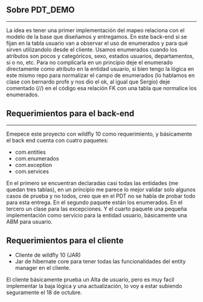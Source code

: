 ## Sobre PDT_DEMO ##
---
La idea es tener una primer implementación del mapeo relaciona con el modelo de la base que diseñamos y entregamos. En este back-end si se fijan en la tabla usuario van a observar el uso de enumerados y para qué sirven utilizandolo desde el cliente. Usamos enumerados cuando los atributos son pocos y categóricos, sexo, estados usuarios, departamentos, si o no, etc. Para no complicarla en un principio deje el enumerado directamente como atributo en la entidad usuario, si bien tengo la lógica en este mismo repo para normalizar el campo de enumerados (lo hablamos en clase con bernardo profe y nos dio el ok, al igual que Sergio) deje comentado (//) en el código esa relación FK con una tabla que normalice los enumerados. 
## Requerimientos para el back-end ##
---
Emepece este proyecto con wildfly 10 como requerimiento, y básicamente el back end cuenta con cuatro paquetes: 

* com.entities
* com.enumerados
* com.exception
* com.services

En el primero se encuentran declaradas casi todas las entidades (me quedan tres tablas), en un principio me parece lo mejor validar solo algunos casos de prueba y no todos, creo que en el PDT no se habla de probar todo para esta entrega. 
En el segundo paquete están los enumerados. 
En el tercero un clase para las excepciones. 
Y el cuarto paquete una pequeña implementación como servicio para la entidad usuario, básicamente una ABM para usuario.
## Requerimientos para el cliente ##
* Cliente de wildfly 10 (JAR)
* Jar de hibernate core para tener todas las funcionalidades del entity manager en el cliente. 

El cliente básicamente prueba un Alta de usuario, pero es muy facil implementar la baja lógica y una actualización, lo voy a estar subiendo seguramente el 18 de octubre. 

